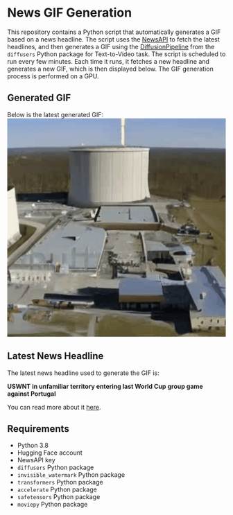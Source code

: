 # News GIF Generation
This repository contains a Python script that automatically generates a GIF based on a news headline. The script uses the [NewsAPI](https://newsapi.org/) to fetch the latest headlines, and then generates a GIF using the [DiffusionPipeline](https://github.com/huggingface/diffusers) from the `diffusers` Python package for Text-to-Video task.
The script is scheduled to run every few minutes. Each time it runs, it fetches a new headline and generates a new GIF, which is then displayed below. The GIF generation process is performed on a GPU.

## Generated GIF
Below is the latest generated GIF:
![Generated GIF](output.gif?raw=true&v=1690904157)

## Latest News Headline
The latest news headline used to generate the GIF is:

**USWNT in unfamiliar territory entering last World Cup group game against Portugal**

You can read more about it [here](https://www.usatoday.com/story/sports/columnist/nancy-armour/2023/07/31/uswnt-unfamiliar-position-usa-vs-portugal-womens-world-cup-group-e-game/70496310007/).

## Requirements
- Python 3.8
- Hugging Face account
- NewsAPI key
- `diffusers` Python package
- `invisible_watermark` Python package
- `transformers` Python package
- `accelerate` Python package
- `safetensors` Python package
- `moviepy` Python package
